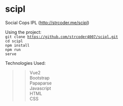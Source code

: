 # scipl
Social Cops IPL (http://strcoder.me/scipl)

Using the project:<br>
<code>git clone https://github.com/strcoder4007/scipl.git</code><br>
<code>cd scipl</code><br>
<code>npm install</code><br>
<code>npm run serve</code><br>

Technologies Used:
>> Vue2<br>
>> Bootstrap<br>
>> Papaparse<br>
>> Javascript<br>
>> HTML<br>
>> CSS<br>
